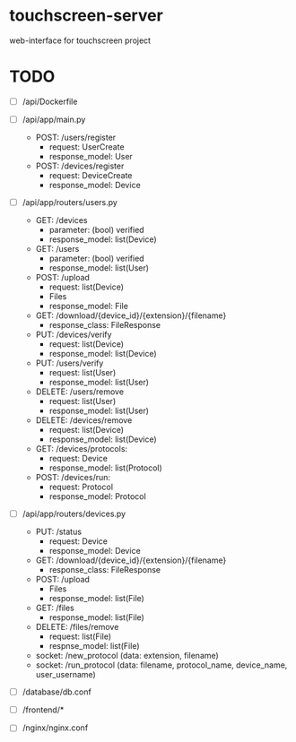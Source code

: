 # touchscreen-server
web-interface for touchscreen project

# TODO

- [ ] /api/Dockerfile
- [ ] /api/app/main.py
	- POST: /users/register
		- request: UserCreate
		- response_model: User
	- POST: /devices/register
		- request: DeviceCreate
		- response_model: Device

- [ ] /api/app/routers/users.py
	- GET: /devices
		- parameter: (bool) verified
		- response_model: list(Device)
	- GET: /users
		- parameter: (bool) verified
		- response_model: list(User)
	- POST: /upload
		- request: list(Device)
		- Files
		- response_model: File
	- GET: /download/{device_id}/{extension}/{filename}
		- response_class: FileResponse
	- PUT: /devices/verify
		- request: list(Device)
		- response_model: list(Device)
	- PUT: /users/verify
		- request: list(User)
		- response_model: list(User)
	- DELETE: /users/remove
		- request: list(User)
		- response_model: list(User)
	- DELETE: /devices/remove
		- request: list(Device)
		- response_model: list(Device)
	- GET: /devices/protocols:
		- request: Device
		- response_model: list(Protocol)
	- POST: /devices/run: 
		- request: Protocol
		- response_model: Protocol

- [ ] /api/app/routers/devices.py
	- PUT: /status
		- request: Device
		- response_model: Device
	- GET: /download/{device_id}/{extension}/{filename}
		- response_class: FileResponse
	- POST: /upload
		- Files
		- response_model: list(File)
	- GET: /files
		- response_model: list(File)
	- DELETE: /files/remove
		- request: list(File)
		- respnse_model: list(File)
	- socket: /new_protocol (data: extension, filename)
	- socket: /run_protocol (data: filename, protocol_name, device_name, user_username)

- [ ] /database/db.conf
- [ ] /frontend/*
- [ ] /nginx/nginx.conf

